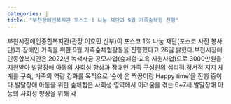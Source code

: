 ```yaml
---
categories: j
title: "부천장애인복지관 포스코 1 나눔 재단과 9월 가족숲체험 진행"
---
```

부천시장애인종합복지관(관장 이효민 신부)이 포스코 1% 나눔 재단(포스코 사진 봉사단)과 장애인 가족을 위한 9월 가족숲체험활동을 진행했다고 26일 밝혔다.부천시장애인종합복지관은 2022년 녹색자금 공모사업(숲체험·교육 지원사업)으로 3000만원을 지원받아 발달장애 아동의 사회성 향상과 장애인 가족 구성원의 심리적,정서적 지지 체계를 구축, 가족의 역량 강화를 목적으로 ‘숲에 온 짝꿍이랑 Happy time’을 진행 중이다.발달장애 아동을 위한 숲체험은 사회성 영역에서 어려움을 겪는 6~7세 발달장애 아동의 사회성 향상을 위해 각